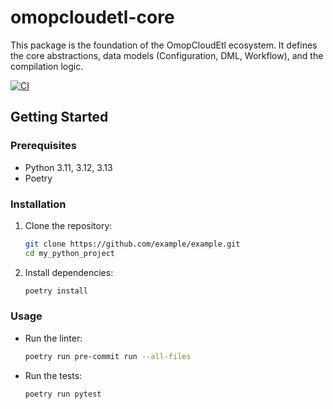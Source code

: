 # omopcloudetl-core

This package is the foundation of the OmopCloudEtl ecosystem. It defines the core abstractions, data models (Configuration, DML, Workflow), and the compilation logic.

[![CI](https://github.com/CoReason-AI/omopcloudetl_core/actions/workflows/ci-cd.yml/badge.svg)](https://github.com/CoReason-AI/omopcloudetl_core/actions/workflows/ci-cd.yml)

## Getting Started

### Prerequisites

- Python 3.11, 3.12, 3.13
- Poetry

### Installation

1.  Clone the repository:
    ```sh
    git clone https://github.com/example/example.git
    cd my_python_project
    ```
2.  Install dependencies:
    ```sh
    poetry install
    ```

### Usage

-   Run the linter:
    ```sh
    poetry run pre-commit run --all-files
    ```
-   Run the tests:
    ```sh
    poetry run pytest
    ```
